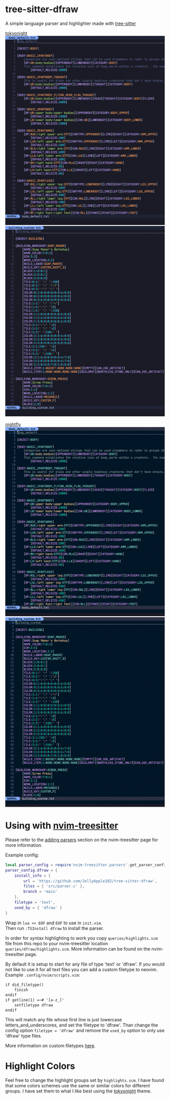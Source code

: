 # tree-sitter-dfraw

A simple language parser and highlighter made with [tree-sitter](https://github.com/tree-sitter/tree-sitter)

[tokyonight](https://github.com/folke/tokyonight.nvim)
![tokyonight one](images/tokyonight1.png)
![tokyonight two](images/tokyonight2.png)

[nightfly](https://github.com/bluz71/vim-nightfly-guicolors)
![nightfly one](images/nightfly1.png)
![nightfly two](images/nightfly2.png)

# Using with [nvim-treesitter](https://github.com/nvim-treesitter/nvim-treesitter)

Please refer to the [adding parsers](https://github.com/nvim-treesitter/nvim-treesitter#advanced-setup) section on the nvim-treesitter page for more information.

Example config:
```lua
local parser_config = require'nvim-treesitter.parsers'.get_parser_configs()
parser_config.dfraw = {
	install_info = {
		url = 'https://github.com/JellyApple102/tree-sitter-dfraw',
		files = { 'src/parser.c' },
		branch = 'main'
	},
	filetype = 'text',
	used_by = { 'dfraw' }
}
```
Wrap in `lua << EOF` and `EOF` to use in `init.vim`.\
Then run `:TSInstall dfraw` to install the parser.

In order for syntax highlighting to work you copy `queries/highlights.scm` file from this repo to your nvim-treesitter location `queries/dfraw/highlights.scm`.
More information can be found on the nvim-treesitter page.

By default it is setup to start for any file of type 'text' or 'dfraw'. If you would not like to use it for all text files you can add a custom filetype to neovim.
Example `.config/nvim/scripts.vim`:
```vim
if did_filetype()
	finish
endif
if getline(1) =~# '[a-z_]'
	setfiletype dfraw
endif
```
This will match any file whose first line is just lowercase letters_and_underscores, and set the filetype to 'dfraw'.
Than change the config option `filetype = 'dfraw'` and remove the `used_by` option to only use 'dfraw' type files.

More information on custom filetypes [here](https://neovim.io/doc/user/filetype.html#new-filetype).

# Highlight Colors

Feel free to change the highlight groups set by `highlights.scm`. I have found that some colors schemes use the same or similar colors for different groups.
I have set them to what I like best using the [tokyonight](https://github.com/folke/tokyonight.nvim) theme.
